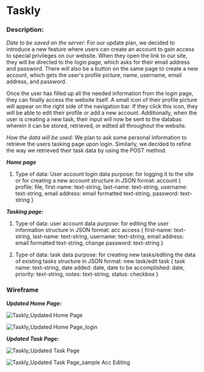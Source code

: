 # Taskly

### **Description:**
*Date to be saved on the server:* For our update plan, we decided to introduce a new feature where users can create an account to gain access to special privileges on our website. When they open the link to our site, they will be directed to the login page, which asks for their email address and password. There will also be a button on the same page to create a new account, which gets the user's profile picture, name, username, email address, and password.

Once the user has filled up all the needed information from the login page, they can finally access the website itself. A small icon of their profile picture will appear on the right side of the navigation bar. If they click this icon, they will be able to edit their profile or add a new account. Additionally, when the user is creating a new task, their input will now be sent to the   databas wherein it can be stored, retrieved, or edited all throughout the website.

*How the data will be used:* We plan to ask some personal information to retrieve the users tasking page upon login. Similarly, we decided to refine the way we retrieved their task data by using the POST method.

**_Home page_**
1. Type of data: User account login data
purpose: for logging it to the site or for creating a new account
structure in JSON format:
	account {
 		profile: file,
   		first-name: text-string,
     		last-name: text-string,
       		username: text-string,
	 	email address: email formatted text-string,
   		password: text-string
 	}

**_Tasking page:_**
1. Type of data: user account data
purpose: for editing the user information
structure in JSON format:
	acc access {
    		first-name: text-string,
    		last-name: text-string,
    		username: text-string,
		email address: email formatted text-string,
		change password: text-string
	}

4. Type of data: task data
purpose: for creating new tasks/editing the data of existing tasks
structure in JSON format:
	new task/edit task {
		task name: text-string,
		date added: date,
		date to be accomplished: date,
		priority: text-string,
		notes: text-string,
		status: checkbox
  	}


### **Wireframe**

**_Updated Home Page:_**

![Taskly_Updated Home Page](https://github.com/user-attachments/assets/698e2a9e-ed31-4158-95c7-f9fa5aaccf38)

![Taskly_Updated Home Page_login](https://github.com/user-attachments/assets/bf672413-cf54-42d7-96c7-9b67501f0b7e)

**_Updated Task Page:_**

![Taskly_Updated Task Page](https://github.com/user-attachments/assets/1ed70a0a-e338-4674-ba9e-0d3a6d441dfa)

![Taskly_Updated Task Page_sample Acc Editing](https://github.com/user-attachments/assets/97a82669-b75a-4094-95ea-3a2aa6fe954b)
